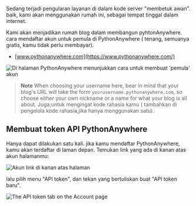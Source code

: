 Sedang terjadi pengularan layanan di dalam kode server "membetuk awan". baik, kami akan menggunakan rumah ini, sebagai tempat tinggal dalam internet.

Kami akan menjadikan rumah blog dalam membangun pyhtonAnywhere. cara mendaftar akun untuk pemula di PythonAnywhere ( tenang, semuanya gratis, kamu tidak perlu membayar).

* [www.pythonanywhere.com](https://www.pythonanywhere.com/)

![Di halaman PythonAnywhere menunjukkan cara untuk membuat 'pemula' akun](../deploy/images/pythonanywhere_beginner_account_button.png)

> **Note** When choosing your username here, bear in mind that your blog's URL will take the form `yourusername.pythonanywhere.com`, so choose either your own nickname or a name for what your blog is all about. Juga,untuk mengingat kode rahasia kamu ( tambahkan di pengelola kode rahasia,jika hanya menggunakan satu).

## Membuat token API PythonAnywhere

Hanya dapat dilakukan satu kali. jika kamu mendaftar PythonAnywhere, kamu akan terdaftar di laman depan. Temukan link yang ada di kanan atas akun halamanmu:

![Akun link di kanan atas halaman](../deploy/images/pythonanywhere_account.png)

lalu pilih menu "API token", dan tekan yang bertuliskan buat "API token baru".

![The API token tab on the Account page](../deploy/images/pythonanywhere_create_api_token.png)